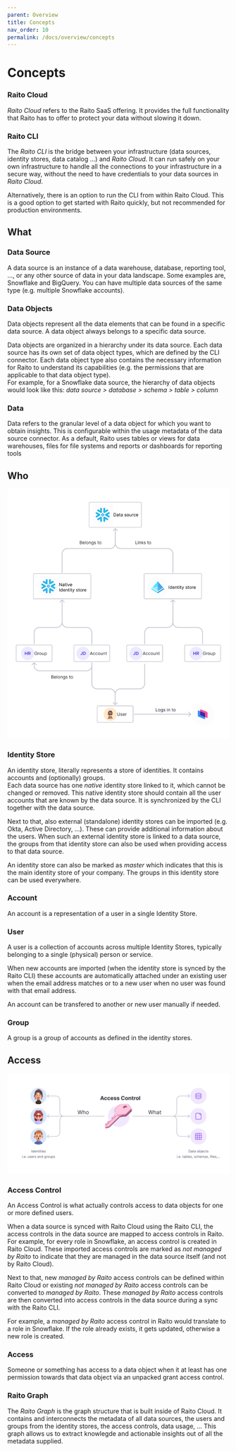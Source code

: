```yaml
---
parent: Overview
title: Concepts
nav_order: 10
permalink: /docs/overview/concepts
---
```


# Concepts

### Raito Cloud
*Raito Cloud* refers to the Raito SaaS offering. It provides the full functionality that Raito has to offer to protect your data without slowing it down.

### Raito CLI
The *Raito CLI* is the bridge between your infrastructure (data sources, identity stores, data catalog ...) and *Raito Cloud*. It can run safely on your own infrastructure to handle all the connections to your infrastructure in a secure way, without the need to have credentials to your data sources in *Raito Cloud*.

Alternatively, there is an option to run the CLI from within Raito Cloud. This is a good option to get started with Raito quickly, but not recommended for production environments.

<!-- 
re-enable when it's available in the UI
### Tags
Meta data is highly important in Raito. Within *Raito Cloud* metadata is represented as tags. 

Tags can be specified on most elements in the *Raito Graph*. Tags will be inherited by other nodes in the graph where it makes sense. 
-->

## What

### Data Source
A data source is an instance of a data warehouse, database, reporting tool, …, or any other source of data in your data landscape. Some examples are, Snowflake and BigQuery. You can have multiple data sources of the same type (e.g. multiple Snowflake accounts).

### Data Objects
Data objects represent all the data elements that can be found in a specific data source. A data object always belongs to a specific data source.

Data objects are organized in a hierarchy under its data source. Each data source has its own set of data object types, which are defined by the CLI connector. Each data object type also contains the necessary information for Raito to understand its capabilities (e.g. the permissions that are applicable to that data object type).<br>
For example, for a Snowflake data source, the hierarchy of data objects would look like this: *data source > database > schema > table > column*

### Data
Data refers to the granular level of a data object for which you want to obtain insights. This is configurable within the usage metadata of the data source connector. As a default, Raito uses tables or views for data warehouses, files for file systems and reports or dashboards for reporting tools

## Who
![Accounts versus users](/assets/images/cloud/uservsaccount.png)

### Identity Store
An identity store, literally represents a store of identities. It contains accounts and (optionally) groups.<br>
Each data source has one *native* identity store linked to it, which cannot be changed or removed. This native identity store should contain all the user accounts that are known by the data source. It is synchronized by the CLI together with the data source.

Next to that, also external (standalone) identity stores can be imported (e.g. Okta, Active Directory, ...). These can provide additional information about the users. When such an external identity store is linked to a data source, the groups from that identity store can also be used when providing access to that data source.

An identity store can also be marked as *master* which indicates that this is the main identity store of your company. The groups in this identity store can be used everywhere.

### Account
An account is a representation of a user in a single Identity Store.

### User
A user is a collection of accounts across multiple Identity Stores, typically belonging to a single (physical) person or service.

When new accounts are imported (when the identity store is synced by the Raito CLI) these accounts are automatically attached under an existing user when the email address matches or to a new user when no user was found with that email address. 

An account can be transfered to another or new user manually if needed.

### Group
A group is a group of accounts as defined in the identity stores.

## Access
![Access control](/assets/images/cloud/accesscontrol.png)

### Access Control
An Access Control is what actually controls access to data objects for one or more defined users.

When a data source is synced with Raito Cloud using the Raito CLI, the access controls in the data source are mapped to access controls in Raito. For example, for every role in Snowflake, an access control is created in Raito Cloud. These imported access controls are marked as *not managed by Raito* to indicate that they are managed in the data source itself (and not by Raito Cloud).

Next to that, new *managed by Raito* access controls can be defined within Raito Cloud or existing *not managed by Raito* access controls can be converted to *managed by Raito*. These *managed by Raito* access controls are then converted into access controls in the data source during a sync with the Raito CLI. 

For example, a *managed by Raito* access control in Raito would translate to a role in Snowflake. If the role already exists, it gets updated, otherwise a new role is created.

### Access
Someone or something has access to a data object when it at least has one permission towards that data object via an unpacked grant access control.

### Raito Graph 
The *Raito Graph* is the graph structure that is built inside of Raito Cloud. It contains and interconnects the metadata of all data sources, the users and groups from the identity stores, the access controls, data usage, ... This graph allows us to extract knowlegde and actionable insights out of all the metadata supplied. 
